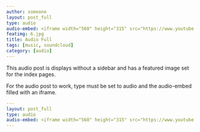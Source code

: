 ```yaml
---
author: someone
layout: post_full
type: audio
audio-embed: <iframe width="560" height="315" src="https://www.youtube.com/embed/bzy0qRcdG5M" frameborder="0" allowfullscreen></iframe>
featimg: 6.jpg
title: Audio Full
tags: [music, soundcloud]
category: [audio]
---
```

This audio post is displays without a sidebar and has a featured image set for the index pages.

For the audio post to work, type must be set to audio and the audio-embed filled with an iframe.

```yml
---
layout: post_full
type: audio
audio-embed: <iframe width="560" height="315" src="https://www.youtube.com/embed/bzy0qRcdG5M" frameborder="0" allowfullscreen></iframe>
---
```
